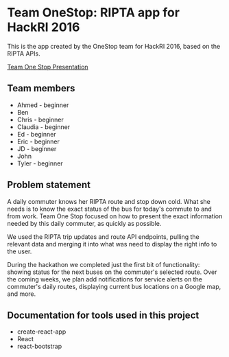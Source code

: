 # Team OneStop: RIPTA app for HackRI 2016

This is the app created by the OneStop team for HackRI 2016, based on the RIPTA APIs.

[Team One Stop Presentation](https://docs.google.com/presentation/d/19skrGYMgb49oNJhvdhbHdiLXl1csVx8YHcKNK8pklA0/edit?usp=sharing)

## Team members

- Ahmed - beginner
- Ben
- Chris - beginner
- Claudia - beginner
- Ed - beginner
- Eric - beginner
- JD - beginner
- John
- Tyler - beginner

## Problem statement

A daily commuter knows her RIPTA route and stop down cold.  What she needs is to know the exact status of the bus for today's commute to and from work.  Team One Stop focused on how to present the exact information needed by this daily commuter, as quickly as possible.

We used the RIPTA trip updates and route API endpoints, pulling the relevant data and merging it into what was need to display the right info to the user. 

During the hackathon we completed just the first bit of functionality: showing status for the next buses on the commuter's selected route.  Over the coming weeks, we plan add notifications for service alerts on the commuter's daily routes, displaying current bus locations on a Google map, and more.

## Documentation for tools used in this project

- create-react-app
- React
- react-bootstrap
